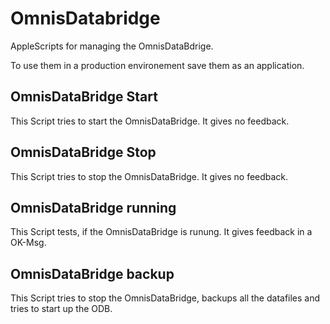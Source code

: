 # OmnisDatabridge
AppleScripts for managing the OmnisDataBdrige.

To use them in a production environement save them as an application.

## OmnisDataBridge Start
This Script tries to start the OmnisDataBridge. It gives no feedback.

## OmnisDataBridge Stop
This Script tries to stop the OmnisDataBridge. It gives no feedback.

## OmnisDataBridge running
This Script tests, if the OmnisDataBridge is runung. It gives feedback in a OK-Msg.

## OmnisDataBridge backup
This Script tries to stop the OmnisDataBridge, backups all the datafiles and tries to start up the ODB.

